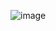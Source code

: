 ![image](https://github.com/QuocDung21/laravel_ecom_vn/assets/91933007/3bb2076f-025f-4225-8dcc-69d028298ab5)
